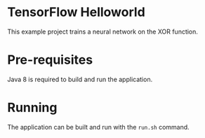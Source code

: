 # TensorFlow Helloworld
This example project trains a neural network on the XOR function.

# Pre-requisites
Java 8 is required to build and run the application.

# Running
The application can be built and run with the `run.sh` command.
